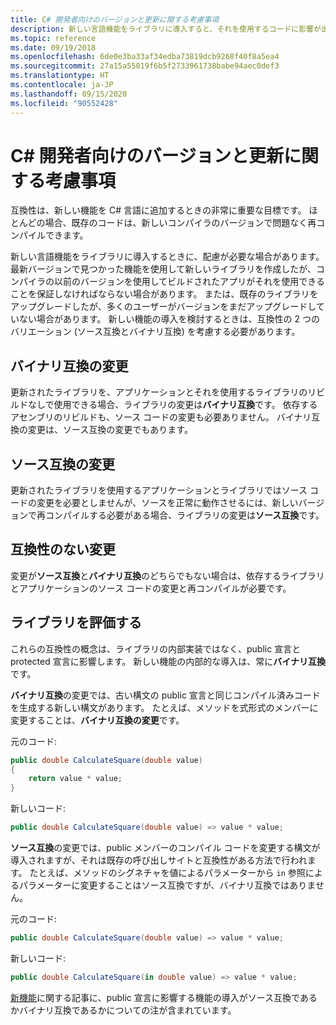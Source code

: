 ```yaml
---
title: C# 開発者向けのバージョンと更新に関する考慮事項
description: 新しい言語機能をライブラリに導入すると、それを使用するコードに影響が出る可能性があります。
ms.topic: reference
ms.date: 09/19/2018
ms.openlocfilehash: 6de0e3ba33af34edba73819dcb9268f40f8a5ea4
ms.sourcegitcommit: 27a15a55019f6b5f2733961738babe94aec0def3
ms.translationtype: HT
ms.contentlocale: ja-JP
ms.lasthandoff: 09/15/2020
ms.locfileid: "90552428"
---
```

# <a name="version-and-update-considerations-for-c-developers"></a>C# 開発者向けのバージョンと更新に関する考慮事項

互換性は、新しい機能を C# 言語に追加するときの非常に重要な目標です。 ほとんどの場合、既存のコードは、新しいコンパイラのバージョンで問題なく再コンパイルできます。

新しい言語機能をライブラリに導入するときに、配慮が必要な場合があります。 最新バージョンで見つかった機能を使用して新しいライブラリを作成したが、コンパイラの以前のバージョンを使用してビルドされたアプリがそれを使用できることを保証しなければならない場合があります。 または、既存のライブラリをアップグレードしたが、多くのユーザーがバージョンをまだアップグレードしていない場合があります。 新しい機能の導入を検討するときは、互換性の 2 つのバリエーション (ソース互換とバイナリ互換) を考慮する必要があります。

## <a name="binary-compatible-changes"></a>バイナリ互換の変更

更新されたライブラリを、アプリケーションとそれを使用するライブラリのリビルドなしで使用できる場合、ライブラリの変更は**バイナリ互換**です。 依存するアセンブリのリビルドも、ソース コードの変更も必要ありません。 バイナリ互換の変更は、ソース互換の変更でもあります。

## <a name="source-compatible-changes"></a>ソース互換の変更

更新されたライブラリを使用するアプリケーションとライブラリではソース コードの変更を必要としませんが、ソースを正常に動作させるには、新しいバージョンで再コンパイルする必要がある場合、ライブラリの変更は**ソース互換**です。

## <a name="incompatible-changes"></a>互換性のない変更

変更が**ソース互換**と**バイナリ互換**のどちらでもない場合は、依存するライブラリとアプリケーションのソース コードの変更と再コンパイルが必要です。

## <a name="evaluate-your-library"></a>ライブラリを評価する

これらの互換性の概念は、ライブラリの内部実装ではなく、public 宣言と protected 宣言に影響します。 新しい機能の内部的な導入は、常に**バイナリ互換**です。  

**バイナリ互換**の変更では、古い構文の public 宣言と同じコンパイル済みコードを生成する新しい構文があります。 たとえば、メソッドを式形式のメンバーに変更することは、**バイナリ互換の変更**です。

元のコード:

```csharp
public double CalculateSquare(double value)
{
    return value * value;
}
```

新しいコード:

```csharp
public double CalculateSquare(double value) => value * value;
```

**ソース互換**の変更では、public メンバーのコンパイル コードを変更する構文が導入されますが、それは既存の呼び出しサイトと互換性がある方法で行われます。 たとえば、メソッドのシグネチャを値によるパラメーターから `in` 参照によるパラメーターに変更することはソース互換ですが、バイナリ互換ではありません。

元のコード:

```csharp
public double CalculateSquare(double value) => value * value;
```

新しいコード:

```csharp
public double CalculateSquare(in double value) => value * value;
```

[新機能](./csharp-9.md)に関する記事に、public 宣言に影響する機能の導入がソース互換であるかバイナリ互換であるかについての注が含まれています。
